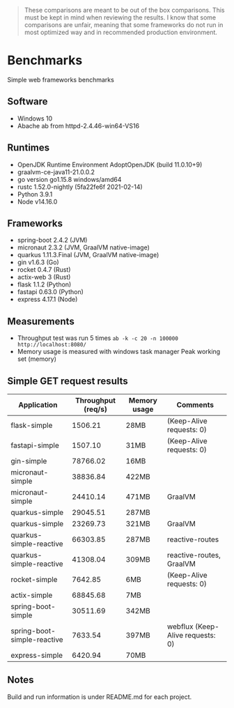 > These comparisons are meant to be out of the box comparisons. This must be kept in mind when reviewing the results. I know that some comparisons are unfair, meaning that some frameworks do not run in most optimized way and in recommended production environment.

# Benchmarks
Simple web frameworks benchmarks

## Software
- Windows 10
- Abache ab from httpd-2.4.46-win64-VS16

## Runtimes
- OpenJDK Runtime Environment AdoptOpenJDK (build 11.0.10+9)
- graalvm-ce-java11-21.0.0.2
- go version go1.15.8 windows/amd64
- rustc 1.52.0-nightly (5fa22fe6f 2021-02-14)
- Python 3.9.1
- Node v14.16.0

## Frameworks
- spring-boot 2.4.2 (JVM)
- micronaut 2.3.2 (JVM, GraalVM native-image)
- quarkus 1.11.3.Final (JVM, GraalVM native-image)
- gin v1.6.3 (Go)
- rocket 0.4.7 (Rust)
- actix-web 3 (Rust)
- flask 1.1.2 (Python)
- fastapi 0.63.0 (Python)
- express 4.17.1 (Node)

## Measurements
- Throughput test was run 5 times ```ab -k -c 20 -n 100000 http://localhost:8080/```
- Memory usage is measured with windows task manager Peak working set (memory)

## Simple GET request results

| Application                       | Throughput (req/s) | Memory usage | Comments                            |
| --------------------------------- | ------------------ | ------------ | ----------------------------------- |
| flask-simple                      | 1506.21            | 28MB         | (Keep-Alive requests:    0)         |
| fastapi-simple                    | 1507.10            | 31MB         | (Keep-Alive requests:    0)         |
| gin-simple                        | 78766.02           | 16MB         |                                     |
| micronaut-simple                  | 38836.84           | 422MB        |                                     |
| micronaut-simple                  | 24410.14           | 471MB        | GraalVM                             |
| quarkus-simple                    | 29045.51           | 287MB        |                                     |
| quarkus-simple                    | 23269.73           | 321MB        | GraalVM                             |
| quarkus-simple-reactive           | 66303.85           | 287MB        | reactive-routes                     |
| quarkus-simple-reactive           | 41308.04           | 309MB        | reactive-routes, GraalVM            |
| rocket-simple                     | 7642.85            | 6MB          |(Keep-Alive requests:    0)          |
| actix-simple                      | 68845.68           | 7MB          |                                     |
| spring-boot-simple                | 30511.69           | 342MB        |                                     |
| spring-boot-simple-reactive       | 7633.54            | 397MB        | webflux (Keep-Alive requests:    0) |
| express-simple                    | 6420.94            | 70MB         |                                     |

## Notes
Build and run information is under README.md for each project.